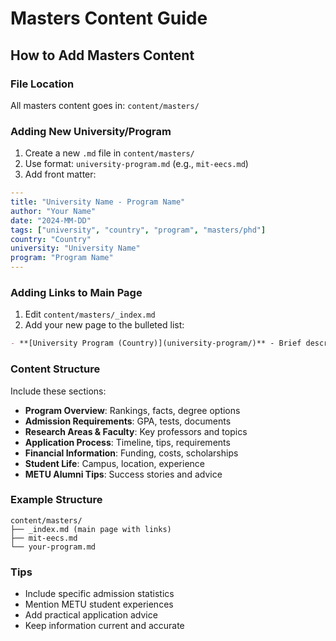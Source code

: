 # Masters Content Guide

## How to Add Masters Content

### File Location
All masters content goes in: `content/masters/`

### Adding New University/Program
1. Create a new `.md` file in `content/masters/`
2. Use format: `university-program.md` (e.g., `mit-eecs.md`)
3. Add front matter:
```yaml
---
title: "University Name - Program Name"
author: "Your Name"
date: "2024-MM-DD"
tags: ["university", "country", "program", "masters/phd"]
country: "Country"
university: "University Name"
program: "Program Name"
---
```

### Adding Links to Main Page
1. Edit `content/masters/_index.md`
2. Add your new page to the bulleted list:
```markdown
- **[University Program (Country)](university-program/)** - Brief description
```

### Content Structure
Include these sections:
- **Program Overview**: Rankings, facts, degree options
- **Admission Requirements**: GPA, tests, documents
- **Research Areas & Faculty**: Key professors and topics
- **Application Process**: Timeline, tips, requirements
- **Financial Information**: Funding, costs, scholarships
- **Student Life**: Campus, location, experience
- **METU Alumni Tips**: Success stories and advice

### Example Structure
```
content/masters/
├── _index.md (main page with links)
├── mit-eecs.md
└── your-program.md
```

### Tips
- Include specific admission statistics
- Mention METU student experiences
- Add practical application advice
- Keep information current and accurate

